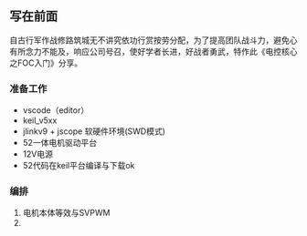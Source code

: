 ## 写在前面
自古行军作战修路筑城无不讲究依功行赏按劳分配，为了提高团队战斗力，避免心有所念力不能及，响应公司号召，使好学者长进，好战者勇武，特作此《电控核心之FOC入门》分享。

### 准备工作
- vscode（editor）
- keil_v5xx
- jlinkv9 + jscope 软硬件环境(SWD模式)
- 52一体电机驱动平台
- 12V电源
- 52代码在keil平台编译与下载ok

### 编排
1. 电机本体等效与SVPWM
2. 